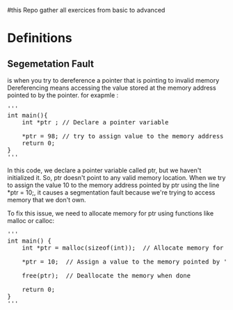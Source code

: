 #this Repo gather all exercices from basic to advanced 
# Definitions
## Segemetation Fault
is when you try to dereference a pointer that is pointing to invalid memory 
Dereferencing means accessing the value stored at the memory address pointed to by the pointer.
for exapmle :
<pre>
'''
int main(){
    int *ptr ; // Declare a pointer variable

    *ptr = 98; // try to assign value to the memory address ponited by *ptr
    return 0;
}
'''
</pre>

In this code, we declare a pointer variable called ptr, but we haven't initialized it. So, ptr doesn't point to any valid memory location. When we try to assign the value 10 to the memory address pointed by ptr using the line *ptr = 10;, it causes a segmentation fault because we're trying to access memory that we don't own.

To fix this issue, we need to allocate memory for ptr using functions like malloc or calloc:
<pre>
''' 
int main() {
    int *ptr = malloc(sizeof(int));  // Allocate memory for an integer

    *ptr = 10;  // Assign a value to the memory pointed by 'ptr'

    free(ptr);  // Deallocate the memory when done

    return 0;
}
'''
</pre>

